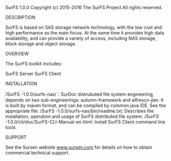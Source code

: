 SurFS 1.0.0
Copyright (c) 2015-2016 The SurFS Project
All rights reserved.


DESCRIPTION

SurFS is based on SAS storage network technology, with the low cost and high performance as the main focus. At the same time it provides high data availability, and can provide a variety of access, including NAS storage, block storage and object storage.


OVERVIEW

The  SurFS toolkit includes:

SurFS Server
SurFS Client


INSTALLATION

/SurFS -1.0.0/surfs-nas/：SurDoc distrubuted file system engineering, depends on two sub-engineerings: autumn-framework and alfresco-jlan. It is built by maven format, and can be compiled by common java IDE.
See the appropriate file:
/SurFS -1.0.0/surfs-nas/bin/readme.txt: Describes the installation, operation and usage of SurFS distributed file system.
/SurFS -1.0.0/cli/doc/SurFS-CLI-Manual-en.html: Install SurFS Client command line tools


SUPPORT

See the Sursen website www.sursen.com for details on how to obtain commercial technical support.


